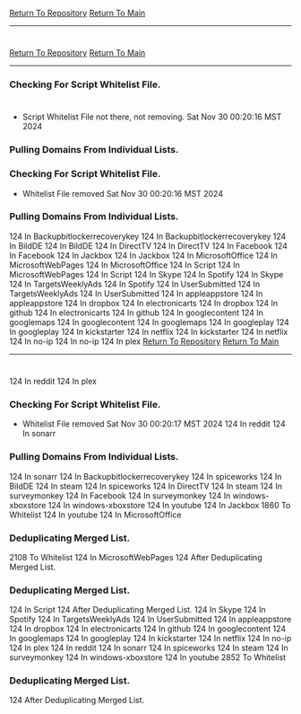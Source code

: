 [Return To Repository](https://github.com/DigitalWarrior/piholeparser/)
[Return To Main](https://github.com/DigitalWarrior/piholeparser/blob/master/RecentRunLogs/Mainlog.md)
____________________________________
# 
[Return To Repository](https://github.com/DigitalWarrior/piholeparser/)
[Return To Main](https://github.com/DigitalWarrior/piholeparser/blob/master/RecentRunLogs/Mainlog.md)
____________________________________
### Checking For Script Whitelist File.
# 
* Script Whitelist File not there, not removing. Sat Nov 30 00:20:16 MST 2024
### Pulling Domains From Individual Lists.
### Checking For Script Whitelist File.
* Whitelist File removed Sat Nov 30 00:20:16 MST 2024
### Pulling Domains From Individual Lists.
124 In Backupbitlockerrecoverykey
124 In Backupbitlockerrecoverykey
124 In BildDE
124 In BildDE
124 In DirectTV
124 In DirectTV
124 In Facebook
124 In Facebook
124 In Jackbox
124 In Jackbox
124 In MicrosoftOffice
124 In MicrosoftWebPages
124 In MicrosoftOffice
124 In Script
124 In MicrosoftWebPages
124 In Script
124 In Skype
124 In Spotify
124 In Skype
124 In TargetsWeeklyAds
124 In Spotify
124 In UserSubmitted
124 In TargetsWeeklyAds
124 In UserSubmitted
124 In appleappstore
124 In appleappstore
124 In dropbox
124 In electronicarts
124 In dropbox
124 In github
124 In electronicarts
124 In github
124 In googlecontent
124 In googlemaps
124 In googlecontent
124 In googlemaps
124 In googleplay
124 In googleplay
124 In kickstarter
124 In netflix
124 In kickstarter
124 In netflix
124 In no-ip
124 In no-ip
124 In plex
[Return To Repository](https://github.com/DigitalWarrior/piholeparser/)
[Return To Main](https://github.com/DigitalWarrior/piholeparser/blob/master/RecentRunLogs/Mainlog.md)
____________________________________
# 
124 In reddit
124 In plex
### Checking For Script Whitelist File.
* Whitelist File removed Sat Nov 30 00:20:17 MST 2024
124 In reddit
124 In sonarr
### Pulling Domains From Individual Lists.
124 In sonarr
124 In Backupbitlockerrecoverykey
124 In spiceworks
124 In BildDE
124 In steam
124 In spiceworks
124 In DirectTV
124 In steam
124 In surveymonkey
124 In Facebook
124 In surveymonkey
124 In windows-xboxstore
124 In windows-xboxstore
124 In youtube
124 In Jackbox
1860 To Whitelist
124 In youtube
124 In MicrosoftOffice
### Deduplicating Merged List.
2108 To Whitelist
124 In MicrosoftWebPages
124 After Deduplicating Merged List.
### Deduplicating Merged List.
124 In Script
124 After Deduplicating Merged List.
124 In Skype
124 In Spotify
124 In TargetsWeeklyAds
124 In UserSubmitted
124 In appleappstore
124 In dropbox
124 In electronicarts
124 In github
124 In googlecontent
124 In googlemaps
124 In googleplay
124 In kickstarter
124 In netflix
124 In no-ip
124 In plex
124 In reddit
124 In sonarr
124 In spiceworks
124 In steam
124 In surveymonkey
124 In windows-xboxstore
124 In youtube
2852 To Whitelist
### Deduplicating Merged List.
124 After Deduplicating Merged List.

